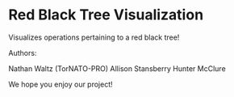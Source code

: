 # Red Black Tree Visualization

Visualizes operations pertaining to a red black tree!

Authors:

Nathan Waltz (TorNATO-PRO)
Allison Stansberry
Hunter McClure

We hope you enjoy our project!
